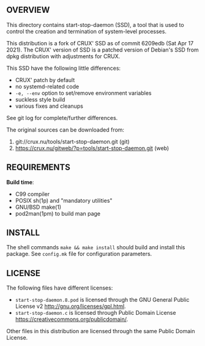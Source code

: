 OVERVIEW
--------
This directory contains start-stop-daemon (SSD), a tool that is used
to control the creation and termination of system-level processes.

This distribution is a fork of CRUX' SSD as of commit 6209edb (Sat Apr
17 2021).  The CRUX' version of SSD is a patched version of Debian's
SSD from dpkg distribution with adjustments for CRUX.

This SSD have the following little differences:
- CRUX' patch by default
- no systemd-related code
- `-e, --env` option to set/remove environment variables
- suckless style build
- various fixes and cleanups

See git log for complete/further differences.

The original sources can be downloaded from:
1. git://crux.nu/tools/start-stop-daemon.git              (git)
2. https://crux.nu/gitweb/?p=tools/start-stop-daemon.git  (web)


REQUIREMENTS
------------
**Build time**:
- C99 compiler
- POSIX sh(1p) and "mandatory utilities"
- GNU/BSD make(1)
- pod2man(1pm) to build man page


INSTALL
-------
The shell commands `make && make install` should build and install
this package.  See `config.mk` file for configuration parameters.


LICENSE
-------
The following files have different licenses:
- `start-stop-daemon.8.pod` is licensed through the GNU General Public
  License v2 <http://gnu.org/licenses/gpl.html>.
- `start-stop-daemon.c` is licensed through Public Domain License
  <https://creativecommons.org/publicdomain/>.

Other files in this distribution are licensed through the same Public
Domain License.
